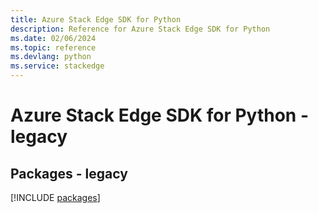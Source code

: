```yaml
---
title: Azure Stack Edge SDK for Python
description: Reference for Azure Stack Edge SDK for Python
ms.date: 02/06/2024
ms.topic: reference
ms.devlang: python
ms.service: stackedge
---
```

# Azure Stack Edge SDK for Python - legacy
## Packages - legacy
[!INCLUDE [packages](stack-edge-index.md)]